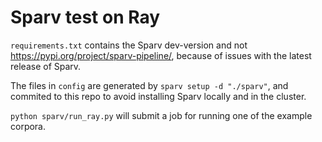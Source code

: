 # Sparv test on Ray

`requirements.txt` contains the Sparv dev-version and not https://pypi.org/project/sparv-pipeline/, 
because of issues with the latest release of Sparv.

The files in `config` are generated by `sparv setup -d "./sparv"`, and commited to this repo
to avoid installing Sparv locally and in the cluster.

`python sparv/run_ray.py` will submit a job for running one of the example corpora.
